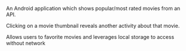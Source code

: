 An Android application which shows popular/most rated movies from an API. 

Clicking on a movie thumbnail reveals another activity about that movie.

Allows users to favorite movies and leverages local storage to access without network
